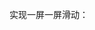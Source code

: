 实现一屏一屏滑动： 
<!DOCTYPE html>
<html>
<head>
  <title></title>
  <meta name="viewport" content="width=device-width,initial-scale=1,user-scalable=no">
  <style type="text/css">
    *{margin:0;padding: 0}
    html{width: 100%;height: 100%;}
    body{width: 100%;height: 100%;}
  </style>
</head>
<body>
<div id="div" style="width:100%;height:100%"></div>
</body>
<script type="text/javascript">
  var oDiv = document.getElementById("div");
  var oWidth = oDiv.scrollWidth;
  var oHeight = oDiv.scrollHeight;
  console.log(oWidth);
  console.log(oHeight);
</script>
</html>
获取当前屏幕宽高，单位为px，再用js将四个section的宽高改为当前获得的宽高，
绑定touch事件，现将四个section的z-index移除，再将需要展示的section的z-index值设置高一点，改变四个section的父容器的style,transition: 0.5s ease; transform: translate3d(0px, -568px, 0px)中的translate3d的第二个参数值形成切换效果

运用到的css3技术：
@keyframes动画，animation动画简写属性
transform的translate3d、scale3d、preserve-3d、translateX、translateY等


~~~
